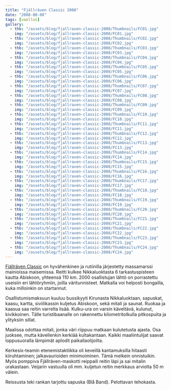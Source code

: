```yaml
---
title: "Fjällräven Classic 2008"
date: "2008-08-08"
tags: [vaellus]
gallery:
  - thb: "/assets/blog/fjallraven-classic-2008/Thumbnails/FC01.jpg"
    img: "/assets/blog/fjallraven-classic-2008/FC01.jpg"
  - thb: "/assets/blog/fjallraven-classic-2008/Thumbnails/FC02.jpg"
    img: "/assets/blog/fjallraven-classic-2008/FC02.jpg"
  - thb: "/assets/blog/fjallraven-classic-2008/Thumbnails/FC03.jpg"
    img: "/assets/blog/fjallraven-classic-2008/FC03.jpg"
  - thb: "/assets/blog/fjallraven-classic-2008/Thumbnails/FC04.jpg"
    img: "/assets/blog/fjallraven-classic-2008/FC04.jpg"
  - thb: "/assets/blog/fjallraven-classic-2008/Thumbnails/FC05.jpg"
    img: "/assets/blog/fjallraven-classic-2008/FC05.jpg"
  - thb: "/assets/blog/fjallraven-classic-2008/Thumbnails/FC06.jpg"
    img: "/assets/blog/fjallraven-classic-2008/FC06.jpg"
  - thb: "/assets/blog/fjallraven-classic-2008/Thumbnails/FC07.jpg"
    img: "/assets/blog/fjallraven-classic-2008/FC07.jpg"
  - thb: "/assets/blog/fjallraven-classic-2008/Thumbnails/FC08.jpg"
    img: "/assets/blog/fjallraven-classic-2008/FC08.jpg"
  - thb: "/assets/blog/fjallraven-classic-2008/Thumbnails/FC09.jpg"
    img: "/assets/blog/fjallraven-classic-2008/FC09.jpg"
  - thb: "/assets/blog/fjallraven-classic-2008/Thumbnails/FC10.jpg"
    img: "/assets/blog/fjallraven-classic-2008/FC10.jpg"
  - thb: "/assets/blog/fjallraven-classic-2008/Thumbnails/FC11.jpg"
    img: "/assets/blog/fjallraven-classic-2008/FC11.jpg"
  - thb: "/assets/blog/fjallraven-classic-2008/Thumbnails/FC12.jpg"
    img: "/assets/blog/fjallraven-classic-2008/FC12.jpg"
  - thb: "/assets/blog/fjallraven-classic-2008/Thumbnails/FC13.jpg"
    img: "/assets/blog/fjallraven-classic-2008/FC13.jpg"
  - thb: "/assets/blog/fjallraven-classic-2008/Thumbnails/FC14.jpg"
    img: "/assets/blog/fjallraven-classic-2008/FC14.jpg"
  - thb: "/assets/blog/fjallraven-classic-2008/Thumbnails/FC15.jpg"
    img: "/assets/blog/fjallraven-classic-2008/FC15.jpg"
  - thb: "/assets/blog/fjallraven-classic-2008/Thumbnails/FC16.jpg"
    img: "/assets/blog/fjallraven-classic-2008/FC16.jpg"
  - thb: "/assets/blog/fjallraven-classic-2008/Thumbnails/FC17.jpg"
    img: "/assets/blog/fjallraven-classic-2008/FC17.jpg"
  - thb: "/assets/blog/fjallraven-classic-2008/Thumbnails/FC18.jpg"
    img: "/assets/blog/fjallraven-classic-2008/FC18.jpg"
  - thb: "/assets/blog/fjallraven-classic-2008/Thumbnails/FC19.jpg"
    img: "/assets/blog/fjallraven-classic-2008/FC19.jpg"
  - thb: "/assets/blog/fjallraven-classic-2008/Thumbnails/FC20.jpg"
    img: "/assets/blog/fjallraven-classic-2008/FC20.jpg"
  - thb: "/assets/blog/fjallraven-classic-2008/Thumbnails/FC21.jpg"
    img: "/assets/blog/fjallraven-classic-2008/FC21.jpg"
  - thb: "/assets/blog/fjallraven-classic-2008/Thumbnails/FC22.jpg"
    img: "/assets/blog/fjallraven-classic-2008/FC22.jpg"
  - thb: "/assets/blog/fjallraven-classic-2008/Thumbnails/FC23.jpg"
    img: "/assets/blog/fjallraven-classic-2008/FC23.jpg"
  - thb: "/assets/blog/fjallraven-classic-2008/Thumbnails/FC24.jpg"
    img: "/assets/blog/fjallraven-classic-2008/FC24.jpg"
---
```


[Fjällräven Classic](http://www2.fjallraven.com/classic/) on
hyvähenkinen ja rutiinilla järjestetty massamarssi mainioissa
maisemissa. Reitti kulkee Nikkaluoktasta 6 tarkastuspisteen kautta
Abiskoon, yhteensä 110 km. 2000 osallistujan lähtö on porrastettu
useisiin eri lähtöryhmiin, joilla väritunnisteet. Matkalla voi helposti
bongailla, kuka milloinkin on startannut.

Osallistumismaksuun kuuluu bussikyyti Kirunasta Nikkaluoktaan, sapuskat,
kaasu, kartta, siviilikassin kuljetus Abiskoon, sekä mitali ja saunat.
Ruokaa ja kaasua saa reitin varrelta lisää. Kulku-ura on varsin
käveltävä, kulunut, kivikkoinen. Tälle turistibaanalle on rakennettu
kilometritolkulla pitkospuita ja ylityksiin sillat.

Maalissa odottaa mitali, jonka väri riippuu matkaan kulutetusta ajasta.
Osa juoksee, mutta kävellenkin kerkiää kultakantaan. Kaikki
maaliintulijat saavat loppusuoralla lämpimät aplodit paikallaolijoilta.

Kerkesix-teamin etenemistaktiikka oli keveillä kantamuksilla hitaasti
kiiruhtaminen; jalkavaurioiden minimoiminen. Tämä melkein onnistuikin.
Myös pomppiva Fjällräven-maskotti reippaili reitin läpi ja sai mitalin
urakastaan. Veijarin vastuulla oli mm. kuljetun reitin merkkaus arviolta
50 m välein.

Reissusta teki rankan tarjottu sapuska (Blå Band). Pelottavan tehokasta.
